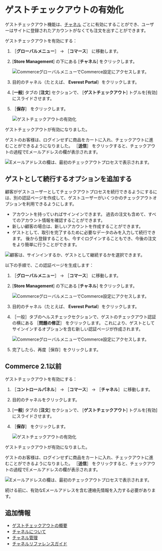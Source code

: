 # ゲストチェックアウトの有効化

ゲストチェックアウト機能は、[チャネル](../../starting-a-store/channels/introduction-to-channels.md) ごとに有効にすることができ、ユーザーはサイトに登録されたアカウントがなくても注文を出すことができます。

ゲストチェックアウトを有効にする：

1. ［**グローバルメニュー**］ &rarr; ［**コマース**］ に移動します。
1. [**Store Management**] の下にある [**チャネル**] をクリックします。

    ![CommerceグローバルメニューでCommerce設定にアクセスします。](./enabling-guest-checkout/images/04.png)

1. 目的のチャネル（たとえば、 **Everest Portal**）をクリックします。
1. [**一般**] タブの [**注文**] セクションで、 [**ゲストチェックアウト**] トグルを[有効]にスライドさせます。
1. ［**保存**］ をクリックします。

    ![ゲストチェックアウトの有効化](./enabling-guest-checkout/images/01.png)

ゲストチェックアウトが有効になりました。

ゲストのお客様は、ログインせずに商品をカートに入れ、チェックアウトに進むことができるようになりました。 ［**送信**］ をクリックすると、チェックアウトの過程でEメールアドレスの欄が表示されます。

![Eメールアドレスの欄は、最初のチェックアウトプロセスで表示されます。](./enabling-guest-checkout/images/03.png)

<a name="adding-the-continuing-as-guest-option" />

## ゲストとして続行するオプションを追加する

顧客がゲストユーザーとしてチェックアウトプロセスを続行できるようにするには、別の認証ページを作成して、ゲストユーザーがいくつかのチェックアウトオプションを利用できるようにします。

* アカウントを持っていればサインインできます。 過去の注文も含めて、すべてのアカウント情報を確認することができます。
* 新しい顧客の場合は、新しいアカウントを作成することができます。
* ゲストとして、取引を完了するために必要なデータのみを入力して続行できます。 後から登録することも、今すぐログインすることもでき、今後の注文をより簡単に行うことができます。

![顧客は、サインインするか、ゲストとして継続するかを選択できます。](./enabling-guest-checkout/images/05.png)

以下の手順で、この認証ページを生成します：

1. ［**グローバルメニュー**］ &rarr; ［**コマース**］ に移動します。
1. [**Store Management**] の下にある [**チャネル**] をクリックします。

    ![CommerceグローバルメニューでCommerce設定にアクセスします。](./enabling-guest-checkout/images/04.png)

1. 目的のチャネル（たとえば、 **Everest Portal**）をクリックします。
1. ［一般］タブのヘルスチェックセクションで、ゲストのチェックアウト認証の横にある ［**問題の修正**］ をクリックします。 これにより、ゲストとしてサインインするオプションを含む新しい認証ページが作成されます。

    ![CommerceグローバルメニューでCommerce設定にアクセスします。](./enabling-guest-checkout/images/02.png)

1. 完了したら、再度［保存］をクリックします。

<a name="commerce-21-and-below" />

## Commerce 2.1以前

ゲストチェックアウトを有効にする：

1. ［**コントロールパネル**］ → ［**コマース**］ → ［**チャネル**］ に移動します。
1. 目的のチャネルをクリックします。
1. [**一般**] タブの [**注文**] セクションで、 [**ゲストチェックアウト**] トグルを[有効]にスライドさせます。
1. ［**保存**］ をクリックします。

    ![ゲストチェックアウトの有効化](./enabling-guest-checkout/images/01.png)

ゲストチェックアウトが有効になりました。

ゲストのお客様は、ログインせずに商品をカートに入れ、チェックアウトに進むことができるようになりました。 ［**送信**］ をクリックすると、チェックアウトの過程でEメールアドレスの欄が表示されます。

![Eメールアドレスの欄は、最初のチェックアウトプロセスで表示されます。](./enabling-guest-checkout/images/03.png)

続ける前に、有効なEメールアドレスを含む連絡先情報を入力する必要があります。

<a name="additional-information" />

## 追加情報

* [ゲストチェックアウトの概要](./guest-checkout-overview.md)
* [チャネルについて](../../starting-a-store/channels/introduction-to-channels.md)
* [チャネル管理](../../starting-a-store/channels/managing-channels.md)
* [チャネルリファレンスガイド](../../starting-a-store/channels/channels-reference-guide.md)
